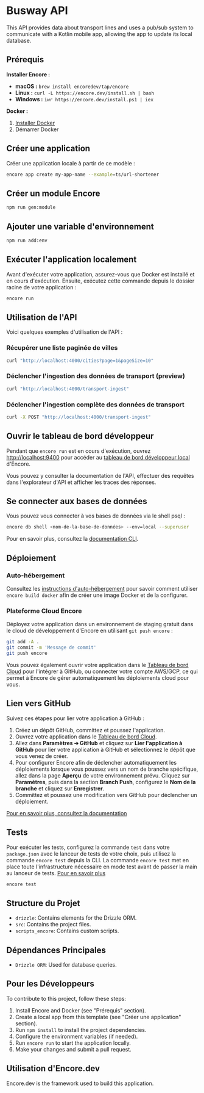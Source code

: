 <!-- @format -->

# Busway API

This API provides data about transport lines and uses a pub/sub system to communicate with a Kotlin mobile app, allowing the app to update its local database.

## Prérequis

**Installer Encore :**

- **macOS :** `brew install encoredev/tap/encore`
- **Linux :** `curl -L https://encore.dev/install.sh | bash`
- **Windows :** `iwr https://encore.dev/install.ps1 | iex`

**Docker :**

1.  [Installer Docker](https://docker.com)
2.  Démarrer Docker

## Créer une application

Créer une application locale à partir de ce modèle :

```bash
encore app create my-app-name --example=ts/url-shortener
```

## Créer un module Encore

```bash
npm run gen:module
```

## Ajouter une variable d'environnement

```bash
npm run add:env
```

## Exécuter l'application localement

Avant d'exécuter votre application, assurez-vous que Docker est installé et en cours d'exécution. Ensuite, exécutez cette commande depuis le dossier racine de votre application :

```bash
encore run
```

## Utilisation de l'API

Voici quelques exemples d'utilisation de l'API :

### Récupérer une liste paginée de villes

```bash
curl "http://localhost:4000/cities?page=1&pageSize=10"
```

### Déclencher l'ingestion des données de transport (preview)

```bash
curl "http://localhost:4000/transport-ingest"
```

### Déclencher l'ingestion complète des données de transport

```bash
curl -X POST "http://localhost:4000/transport-ingest"
```

## Ouvrir le tableau de bord développeur

Pendant que `encore run` est en cours d'exécution, ouvrez [http://localhost:9400](http://localhost:9400) pour accéder au [tableau de bord développeur local](https://encore.dev/docs/ts/observability/dev-dash) d'Encore.

Vous pouvez y consulter la documentation de l'API, effectuer des requêtes dans l'explorateur d'API et afficher les traces des réponses.

## Se connecter aux bases de données

Vous pouvez vous connecter à vos bases de données via le shell psql :

```bash
encore db shell <nom-de-la-base-de-données> --env=local --superuser
```

Pour en savoir plus, consultez la [documentation CLI](https://encore.dev/docs/ts/cli/cli-reference#database-management).

## Déploiement

### Auto-hébergement

Consultez les [instructions d'auto-hébergement](https://encore.dev/docs/ts/self-host/build) pour savoir comment utiliser `encore build docker` afin de créer une image Docker et de la configurer.

### Plateforme Cloud Encore

Déployez votre application dans un environnement de staging gratuit dans le cloud de développement d'Encore en utilisant `git push encore` :

```bash
git add -A .
git commit -m 'Message de commit'
git push encore
```

Vous pouvez également ouvrir votre application dans le [Tableau de bord Cloud](https://app.encore.dev) pour l'intégrer à GitHub, ou connecter votre compte AWS/GCP, ce qui permet à Encore de gérer automatiquement les déploiements cloud pour vous.

## Lien vers GitHub

Suivez ces étapes pour lier votre application à GitHub :

1.  Créez un dépôt GitHub, committez et poussez l'application.
2.  Ouvrez votre application dans le [Tableau de bord Cloud](https://app.encore.dev).
3.  Allez dans **Paramètres ➔ GitHub** et cliquez sur **Lier l'application à GitHub** pour lier votre application à GitHub et sélectionnez le dépôt que vous venez de créer.
4.  Pour configurer Encore afin de déclencher automatiquement les déploiements lorsque vous poussez vers un nom de branche spécifique, allez dans la page **Aperçu** de votre environnement prévu. Cliquez sur **Paramètres**, puis dans la section **Branch Push**, configurez le **Nom de la branche** et cliquez sur **Enregistrer**.
5.  Committez et poussez une modification vers GitHub pour déclencher un déploiement.

[Pour en savoir plus, consultez la documentation](https://encore.dev/docs/platform/integrations/github)

## Tests

Pour exécuter les tests, configurez la commande `test` dans votre `package.json` avec le lanceur de tests de votre choix, puis utilisez la commande `encore test` depuis la CLI. La commande `encore test` met en place toute l'infrastructure nécessaire en mode test avant de passer la main au lanceur de tests. [Pour en savoir plus](https://encore.dev/docs/ts/develop/testing)

```bash
encore test
```

## Structure du Projet

- `drizzle`: Contains elements for the Drizzle ORM.
- `src`: Contains the project files.
- `scripts_encore`: Contains custom scripts.

## Dépendances Principales

- `Drizzle ORM`: Used for database queries.

## Pour les Développeurs

To contribute to this project, follow these steps:

1.  Install Encore and Docker (see "Prérequis" section).
2.  Create a local app from this template (see "Créer une application" section).
3.  Run `npm install` to install the project dependencies.
4.  Configure the environment variables (if needed).
5.  Run `encore run` to start the application locally.
6.  Make your changes and submit a pull request.

## Utilisation d'Encore.dev

Encore.dev is the framework used to build this application.
